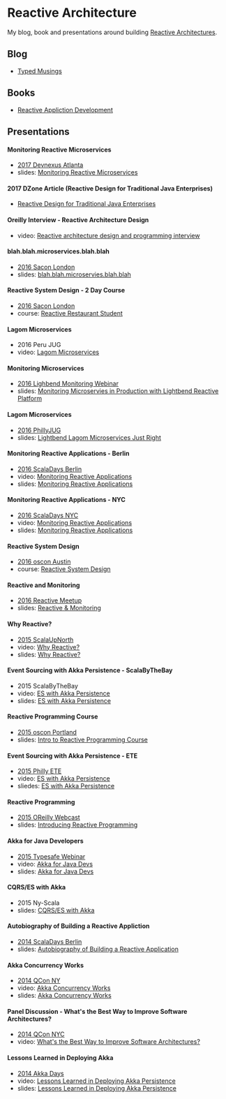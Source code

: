 # Reactive Architecture

My blog, book and presentations around building [Reactive Architectures](http://www.reactivemanifesto.org).

## Blog

* [Typed Musings](http://ironfish.github.io)

## Books

* [Reactive Appliction Development](http://manning.com/devore/?a_aid=ironfish&a_bid=39e254aa)

## Presentations

#### Monitoring Reactive Microservices

- [2017 Devnexus Atlanta](https://devnexus.com/s/devnexus2017/presentations/17355)
- slides: [Monitoring Reactive Microservices](pdf/reactive-monitoring-devnexus-2017.pdf)

#### 2017 DZone Article (Reactive Design for Traditional Java Enterprises)

- [Reactive Design for Traditional Java Enterprises](https://dzone.com/articles/reactive-system-design-for-traditional-java-enterprises)

#### Oreilly Interview - Reactive Architecture Design

- video: [Reactive architecture design and programming interview](https://www.youtube.com/watch?v=nZ1NucpEyxM)

#### blah.blah.microservices.blah.blah

- [2016 Sacon London](http://conferences.oreilly.com/software-architecture/engineering-business-eu/public/schedule/detail/52564)
- slides: [blah.blah.microservies.blah.blah](pdf/blah-blah-microservices-blah-blah.pdf)

#### Reactive System Design - 2 Day Course

- [2016 Sacon London](http://conferences.oreilly.com/software-architecture/engineering-business-eu/public/schedule/detail/53768)
- course: [Reactive Restaurant Student](https://github.com/ironfish/reactive-restaurant-student)

#### Lagom Microservices

- 2016 Peru JUG
- video: [Lagom Microservices](https://www.youtube.com/watch?v=eLP1yc1dkdM)

#### Monitoring Microservices

- [2016 Lighbend Monitoring Webinar](http://www.slideshare.net/Lightbend/monitoring-microservices-in-production-with-lightbend-reactive-platform)
- slides: [Monitoring Microservies in Production with Lightbend Reactive Platform](pdf/monitoring-reactive-applications-webinar.pdf)

#### Lagom Microservices

- [2016 PhillyJUG](http://www.meetup.com/PhillyJUG/events/231389526/)
- slides: [Lightbend Lagom Microservices Just Right](/pdf/lightbend-lagom-mircroservices-just-right.pdf)

#### Monitoring Reactive Applications - Berlin
- [2016 ScalaDays Berlin](http://event.scaladays.org/scaladays-berlin-2016#!#schedulePopupExtras-7591)
- video: [Monitoring Reactive Applications](https://www.youtube.com/watch?v=oNAqAkRvDdo)
- slides: [Monitoring Reactive Applications](/pdf/monitoring_reactive_applications.pdf)

#### Monitoring Reactive Applications - NYC

- [2016 ScalaDays NYC](http://event.scaladays.org/scaladays-nyc-2016#!#schedulePopupExtras-7543)
- video: [Monitoring Reactive Applications](http://tinyurl.com/hte28qj)
- slides: [Monitoring Reactive Applications](/pdf/monitoring_reactive_applications.pdf)

#### Reactive System Design

- [2016 oscon Austin](http://tinyurl.com/zd2mfb2)
- course: [Reactive System Design](https://github.com/ironfish/reactive-system-design)

#### Reactive and Monitoring

- [2016 Reactive Meetup](http://tinyurl.com/j7sbg7t)
- slides: [Reactive & Monitoring](/pdf/reactive-and-monitoring-reactive-meetup.2016.pdf)

#### Why Reactive?

- [2015 ScalaUpNorth](http://scalaupnorth.com/2015.html)
- video: [Why Reactive?](https://www.youtube.com/watch?v=QzmRZTu2WYs)
- slides: [Why Reactive?](/pdf/why-reactive.pdf)

#### Event Sourcing with Akka Persistence - ScalaByTheBay

- 2015 ScalaByTheBay
- video: [ES with Akka Persistence](https://www.youtube.com/watch?v=uA2AsZW0I7A)
- slides: [ES with Akka Persistence](/pdf/dist_es_with_akka_persistence_sbtb.pdf)

#### Reactive Programming Course

- [2015 oscon Portland](http://tinyurl.com/7dprkk)
- slides: [Intro to Reactive Programming Course](http://tinyurl.com/nz2rgd6)

#### Event Sourcing with Akka Persistence - ETE

- [2015 Philly ETE](http://chariotsolutions.com/screencast/philly-ete-2015-51-duncan-k-devore-distributed-eventsourcing-with-akka/)
- video: [ES with Akka Persistence](http://tinyurl.com/pbnrnws)
- sliedes: [ES with Akka Persistence](/pdf/dist_es_with_akka_pers.pdf)

#### Reactive Programming

- [2015 OReilly Webcast](http://tinyurl.com/news2hq)
- slides: [Introducing Reactive Programming](/pdf/intro_reactive_prog.pdf)

#### Akka for Java Developers

- [2015 Typesafe Webinar](http://tinyurl.com/nhut99k)
- video: [Akka for Java Devs](https://www.youtube.com/watch?v=-zvWtSR08HA)
- slides: [Akka for Java Devs](/pdf/akka_for_java_devs.pdf)

#### CQRS/ES with Akka

- 2015 Ny-Scala
- slides: [CQRS/ES with Akka](/pdf/cqrs_es.pdf)

#### Autobiography of Building a Reactive Appliction
- [2014 ScalaDays Berlin](http://tinyurl.com/op7gdmu)
- slides: [Autobiography of Building a Reactive Application](/pdf/autobiography_ra.pdf)

#### Akka Concurrency Works

- [2014 QCon NY](http://tinyurl.com/pjcbcce)
- video: [Akka Concurrency Works](https://www.infoq.com/presentations/akka-concurrency-jvm)
- slides: [Akka Concurrency Works](/pdf/akka_concurrency_works.pdf)

#### Panel Discussion - What's the Best Way to Improve Software Architectures?

- [2014 QCon NYC](https://qconnewyork.com/ny2014/presentation/software-architecture-improvements-talk-4-0.html)
- video: [What's the Best Way to Improve Software Architectures?](http://tinyurl.com/nd8zalc)

#### Lessons Learned in Deploying Akka

- [2014 Akka Days](https://www.lightbend.com/resources/video/akka-days-webinar-day-1)
- video: [Lessons Learned in Deploying Akka Persistence](https://www.lightbend.com/resources/video/akka-days-webinar-day-1)
- slides: [Lessons Learned in Deploying Akka Persistence](/pdf/lessons-akka-pers.pdf)

